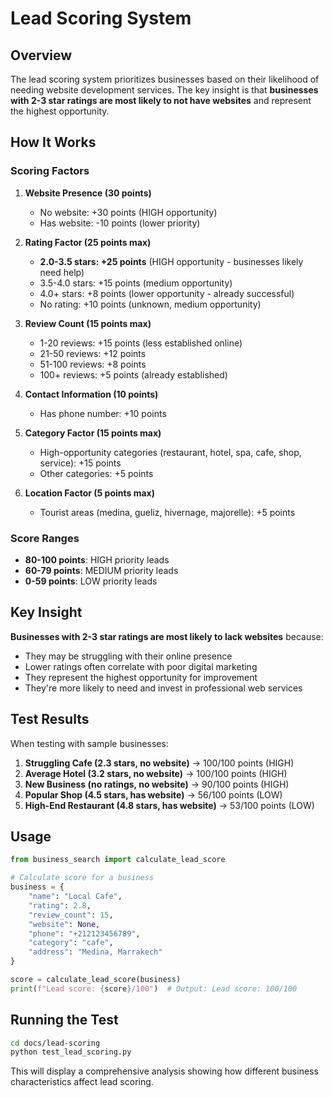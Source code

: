 # Lead Scoring System

## Overview
The lead scoring system prioritizes businesses based on their likelihood of needing website development services. The key insight is that **businesses with 2-3 star ratings are most likely to not have websites** and represent the highest opportunity.

## How It Works

### Scoring Factors

1. **Website Presence (30 points)**
   - No website: +30 points (HIGH opportunity)
   - Has website: -10 points (lower priority)

2. **Rating Factor (25 points max)**
   - **2.0-3.5 stars: +25 points** (HIGH opportunity - businesses likely need help)
   - 3.5-4.0 stars: +15 points (medium opportunity)
   - 4.0+ stars: +8 points (lower opportunity - already successful)
   - No rating: +10 points (unknown, medium opportunity)

3. **Review Count (15 points max)**
   - 1-20 reviews: +15 points (less established online)
   - 21-50 reviews: +12 points
   - 51-100 reviews: +8 points
   - 100+ reviews: +5 points (already established)

4. **Contact Information (10 points)**
   - Has phone number: +10 points

5. **Category Factor (15 points max)**
   - High-opportunity categories (restaurant, hotel, spa, cafe, shop, service): +15 points
   - Other categories: +5 points

6. **Location Factor (5 points max)**
   - Tourist areas (medina, gueliz, hivernage, majorelle): +5 points

### Score Ranges
- **80-100 points**: HIGH priority leads
- **60-79 points**: MEDIUM priority leads
- **0-59 points**: LOW priority leads

## Key Insight

**Businesses with 2-3 star ratings are most likely to lack websites** because:
- They may be struggling with their online presence
- Lower ratings often correlate with poor digital marketing
- They represent the highest opportunity for improvement
- They're more likely to need and invest in professional web services

## Test Results

When testing with sample businesses:
1. **Struggling Cafe (2.3 stars, no website)** → 100/100 points (HIGH)
2. **Average Hotel (3.2 stars, no website)** → 100/100 points (HIGH)
3. **New Business (no ratings, no website)** → 90/100 points (HIGH)
4. **Popular Shop (4.5 stars, has website)** → 56/100 points (LOW)
5. **High-End Restaurant (4.8 stars, has website)** → 53/100 points (LOW)

## Usage

```python
from business_search import calculate_lead_score

# Calculate score for a business
business = {
    "name": "Local Cafe",
    "rating": 2.8,
    "review_count": 15,
    "website": None,
    "phone": "+212123456789",
    "category": "cafe",
    "address": "Medina, Marrakech"
}

score = calculate_lead_score(business)
print(f"Lead score: {score}/100")  # Output: Lead score: 100/100
```

## Running the Test

```bash
cd docs/lead-scoring
python test_lead_scoring.py
```

This will display a comprehensive analysis showing how different business characteristics affect lead scoring.
